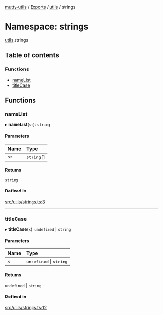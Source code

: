 [mutty-utils](../README.md) / [Exports](../modules.md) / [utils](utils.md) / strings

# Namespace: strings

[utils](utils.md).strings

## Table of contents

### Functions

- [nameList](utils.strings.md#namelist)
- [titleCase](utils.strings.md#titlecase)

## Functions

### nameList

▸ **nameList**(`ss`): `string`

#### Parameters

| Name | Type |
| :------ | :------ |
| `ss` | `string`[] |

#### Returns

`string`

#### Defined in

[src/utils/strings.ts:3](https://github.com/jonlaing/mutty-utils/blob/3ab5f76/src/utils/strings.ts#L3)

___

### titleCase

▸ **titleCase**(`x`): `undefined` \| `string`

#### Parameters

| Name | Type |
| :------ | :------ |
| `x` | `undefined` \| `string` |

#### Returns

`undefined` \| `string`

#### Defined in

[src/utils/strings.ts:12](https://github.com/jonlaing/mutty-utils/blob/3ab5f76/src/utils/strings.ts#L12)

